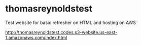 # thomasreynoldstest
Test website for basic refresher on HTML and hosting on AWS

http://thomasreynoldstest.codes.s3-website.us-east-1.amazonaws.com/index.html
